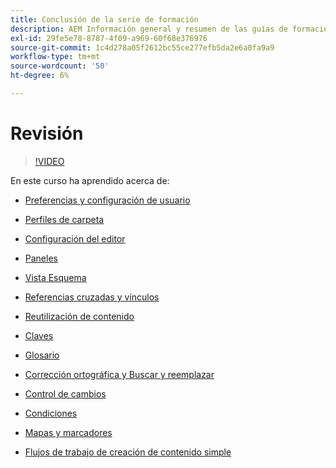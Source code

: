 ```yaml
---
title: Conclusión de la serie de formación
description: AEM Información general y resumen de las guías de formación de los
exl-id: 29fe5e78-8787-4f09-a969-60f68e376976
source-git-commit: 1c4d278a05f2612bc55ce277efb5da2e6a0fa9a9
workflow-type: tm+mt
source-wordcount: '50'
ht-degree: 6%

---
```


# Revisión

>[!VIDEO](https://video.tv.adobe.com/v/342771?quality=12&learn=on)

En este curso ha aprendido acerca de:

- [Preferencias y configuración de usuario](./user-settings-preferences-toolbars.md)

- [Perfiles de carpeta](folder-profiles.md)

- [Configuración del editor](editor-configuration.md)

- [Paneles](panels.md)

- [Vista Esquema](outline-view.md)

- [Referencias cruzadas y vínculos](cross-references-and-links.md)

- [Reutilización de contenido](content-reuse.md)

- [Claves](keys.md)

- [Glosario](glossary.md)

- [Corrección ortográfica y Buscar y reemplazar](spell-check.md)

- [Control de cambios](track-changes.md)

- [Condiciones](conditions.md)

- [Mapas y marcadores](maps-and-bookmaps.md)

- [Flujos de trabajo de creación de contenido simple](simple-content-creation-workflows.md)
